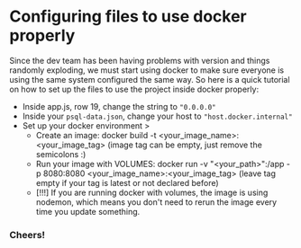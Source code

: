 # Configuring files to use docker properly

Since the dev team has been having problems with version and things randomly exploding, we must start using docker to make sure everyone is using the same system configured the same way.
So here is a quick tutorial on how to set up the files to use the project inside docker properly:

- Inside app.js, row 19, change the string to `"0.0.0.0"`
- Inside your `psql-data.json`, change your host to `"host.docker.internal"`
- Set up your docker environment >
    - Create an image: docker build -t <your_image_name>:<your_image_tag> (image tag can be empty, just remove the semicolons :)
    - Run your image with VOLUMES: docker run -v "<your_path>":/app -p 8080:8080 <your_image_name>:<your_image_tag> (leave tag empty if your tag is latest or not declared before)
    - [!!!] If you are running docker with volumes, the image is using nodemon, which means you don't need to rerun the image every time you update something.

### Cheers!